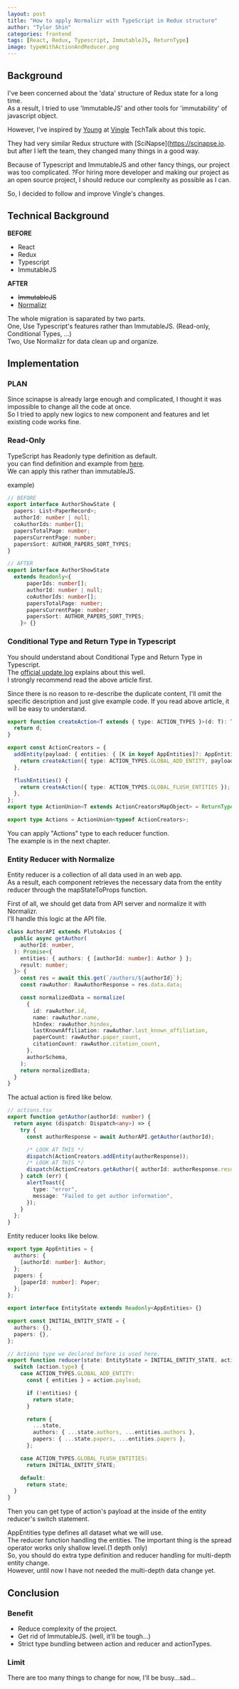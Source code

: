 ```yaml
---
layout: post
title: "How to apply Normalizr with TypeScript in Redux structure"
author: "Tylor Shin"
categories: frontend
tags: [React, Redux, Typescript, ImmutableJS, ReturnType]
image: typeWithActionAndReducer.png
---
```


## Background

I've been concerned about the 'data' structure of Redux state for a long time.  
As a result, I tried to use 'ImmutableJS' and other tools for 'immutability' of javascript object.

However, I've inspired by [Young](https://youngk.im/) at [Vingle](https://medium.com/vingle-tech-blog) TechTalk about this topic.

They had very similar Redux structure with [SciNapse](https://scinapse.io. but after I left the team, they changed many things in a good way.

Because of Typescript and ImmutableJS and other fancy things, our project was too complicated. ?For hiring more developer and making our project as an open source project, I should reduce our complexity as possible as I can.

So, I decided to follow and improve Vingle's changes.

## Technical Background

**BEFORE**

* React
* Redux
* Typescript
* ImmutableJS

**AFTER**

* ~~ImmutableJS~~
* [Normalizr](https://github.com/paularmstrong/normalizr)

The whole migration is saparated by two parts.  
One, Use Typescript's features rather than ImmutableJS. (Read-only, Conditional Types, ...)  
Two, Use Normalizr for data clean up and organize.

## Implementation

### PLAN

Since scinapse is already large enough and complicated, I thought it was impossible to change all the code at once.  
So I tried to apply new logics to new component and features and let existing code works fine.

### Read-Only

TypeScript has Readonly type definition as default.  
you can find definition and example from [here](https://basarat.gitbooks.io/typescript/docs/types/readonly.html).  
We can apply this rather than immutableJS.

example)

```ts
// BEFORE
export interface AuthorShowState {
  papers: List<PaperRecord>;
  authorId: number | null;
  coAuthorIds: number[];
  papersTotalPage: number;
  papersCurrentPage: number;
  papersSort: AUTHOR_PAPERS_SORT_TYPES;
}

// AFTER
export interface AuthorShowState
  extends Readonly<{
      paperIds: number[];
      authorId: number | null;
      coAuthorIds: number[];
      papersTotalPage: number;
      papersCurrentPage: number;
      papersSort: AUTHOR_PAPERS_SORT_TYPES;
    }> {}
```

### Conditional Type and Return Type in Typescript

You should understand about Conditional Type and Return Type in Typescript.  
The [official update log](https://www.typescriptlang.org/docs/handbook/release-notes/typescript-2-8.html) explains about this well.  
I strongly recommend read the above article first.

Since there is no reason to re-describe the duplicate content, I'll omit the specific description and just give example code. If you read above article, it will be easy to understand.

```ts
export function createAction<T extends { type: ACTION_TYPES }>(d: T): T {
  return d;
}

export const ActionCreators = {
  addEntity(payload: { entities: { [K in keyof AppEntities]?: AppEntities[K] }; result: number | number[] }) {
    return createAction({ type: ACTION_TYPES.GLOBAL_ADD_ENTITY, payload });
  },

  flushEntities() {
    return createAction({ type: ACTION_TYPES.GLOBAL_FLUSH_ENTITIES });
  },
};
export type ActionUnion<T extends ActionCreatorsMapObject> = ReturnType<T[keyof T]>;

export type Actions = ActionUnion<typeof ActionCreators>;
```

You can apply "Actions" type to each reducer function.  
The example is in the next chapter.

### Entity Reducer with Normalize

Entity reducer is a collection of all data used in an web app.  
As a result, each component retrieves the necessary data from the entity reducer through the mapStateToProps function.

First of all, we should get data from API server and normalize it with Normalizr.  
I'll handle this logic at the API file.

```ts
class AuthorAPI extends PlutoAxios {
  public async getAuthor(
    authorId: number,
  ): Promise<{
    entities: { authors: { [authorId: number]: Author } };
    result: number;
  }> {
    const res = await this.get(`/authors/${authorId}`);
    const rawAuthor: RawAuthorResponse = res.data.data;

    const normalizedData = normalize(
      {
        id: rawAuthor.id,
        name: rawAuthor.name,
        hIndex: rawAuthor.hindex,
        lastKnownAffiliation: rawAuthor.last_known_affiliation,
        paperCount: rawAuthor.paper_count,
        citationCount: rawAuthor.citation_count,
      },
      authorSchema,
    );
    return normalizedData;
  }
}
```

The actual action is fired like below.

```ts
// actions.tsx
export function getAuthor(authorId: number) {
  return async (dispatch: Dispatch<any>) => {
    try {
      const authorResponse = await AuthorAPI.getAuthor(authorId);

      /* LOOK AT THIS */
      dispatch(ActionCreators.addEntity(authorResponse));
      /* LOOK AT THIS */
      dispatch(ActionCreators.getAuthor({ authorId: authorResponse.result }));
    } catch (err) {
      alertToast({
        type: "error",
        message: "Failed to get author information",
      });
    }
  };
}
```

Entity reducer looks like below.

```ts
export type AppEntities = {
  authors: {
    [authorId: number]: Author;
  };
  papers: {
    [paperId: number]: Paper;
  };
};

export interface EntityState extends Readonly<AppEntities> {}

export const INITIAL_ENTITY_STATE = {
  authors: {},
  papers: {},
};

// Actions type we declared before is used here.
export function reducer(state: EntityState = INITIAL_ENTITY_STATE, action: Actions) {
  switch (action.type) {
    case ACTION_TYPES.GLOBAL_ADD_ENTITY:
      const { entities } = action.payload;

      if (!entities) {
        return state;
      }

      return {
        ...state,
        authors: { ...state.authors, ...entities.authors },
        papers: { ...state.papers, ...entities.papers },
      };

    case ACTION_TYPES.GLOBAL_FLUSH_ENTITIES:
      return INITIAL_ENTITY_STATE;

    default:
      return state;
  }
}
```

Then you can get type of action's payload at the inside of the entity reducer's switch statement.

AppEntities type defines all dataset what we will use.  
The reducer function handling the entities. The important thing is the spread operator works only shallow level.(1 depth only)  
So, you should do extra type definition and reducer handling for multi-depth entity change.  
However, until now I have not needed the multi-depth data change yet.

## Conclusion

### Benefit

* Reduce complexity of the project.
* Get rid of ImmutableJS. (well, it'll be tough...)
* Strict type bundling between action and reducer and actionTypes.

### Limit

There are too many things to change for now, I'll be busy...sad...
